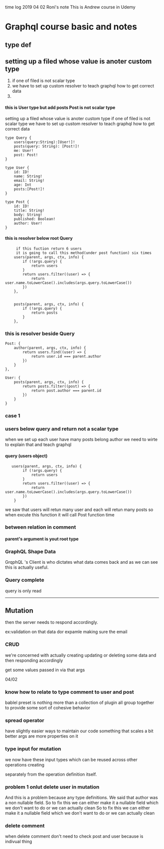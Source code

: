 time log 2019 04 02 Roni's note 
This is Andrew course in Udemy
# Graphql course basic and notes
## type def
 ## setting up a filed whose value is anoter custom type
 1. if one of filed is not scalar type
 2. we have to set up custom resolver
 to teach graphql how to get correct data
 3. 
#### this is User type but add posts Post is not scalar type
 setting up a filed whose value is anoter custom type
 if one of filed is not scalar type
 we have to set up custom resolver
 to teach graphql how to get correct data

    type Query {
        users(query:String):[User!]!
        posts(query: String): [Post!]!
        me: User!
        post: Post!
    }

    type User {
        id: ID!
        name: String!
        email: String!
        age: Int
        posts:[Post!]!
    }

    type Post {
        id: ID!
        title: String!
        body: String!
        published: Boolean!
        author: User!
    }
#### this is resolver below  root Query
         if this fuction return 6 users
         it is going to call this method(under post function) six times
        users(parent, args, ctx, info) {
            if (!args.query) {
                return users
            }
            return users.filter((user) => {
                return user.name.toLowerCase().includes(args.query.toLowerCase())
            })
        },


        posts(parent, args, ctx, info) {
            if (!args.query) {
                return posts
            }
        },
### this is resolver beside Query

    Post: {
        author(parent, args, ctx, info) {
            return users.find((user) => {
                return user.id === parent.author
            })
        }
    },

    User: {
        posts(parent, args, ctx, info) {
            return posts.filter((post) => {
                return post.author === parent.id
            })
        }
    }
### case 1

### users below query  and return not a scalar type 
when we set up each user have many posts belong author
we need to wirte to explain that and teach graphql

#### query (users object)
       users(parent, args, ctx, info) {
            if (!args.query) {
                return users
            }
            return users.filter((user) => {
                return user.name.toLowerCase().includes(args.query.toLowerCase())
            })
        }
we saw that users will retun many user and each will retun many posts so when excute this function it will call Post function time

<!-- time log 2019-03-30 Roni -->
### between relation in comment

#### parent's argument is yout root type

### GraphQL Shape Data
GrqphQL 's Client is who dictates what data comes back and as we can see this is 
actually useful.

### Query complete 
query is only read

---

## Mutation
then the server needs to respond accordingly.

ex:validation on that data dor expamle making sure the email


### CRUD
we're concerned with actually creating updating or deleting some data
and then responding accordingly

get some values passed in via that args


04/02

### know how to relate to type comment to user and post

bablel preset is nothing more than a collection of plugin all group
together to provide some sort of cohesive behavior

### spread operator
have slightly easier ways to maintain our code something
that scales a bit better args are more properties on it

### type input for mutation
we now have these input types which can be reused across other operations creating

separately from the operation definition itself.

### problem 1  onlut delete user in mutation
And this is a problem because any type definitions.
We said that author was a non nullable field.
So to fix this we can either make it a nullable field which we don't want to do or we can actually clean
So to fix this we can either make it a nullable field which we don't want to do or we can actually clean

### delete comment 
when delete comment don't need to check post and user because is indivual thing